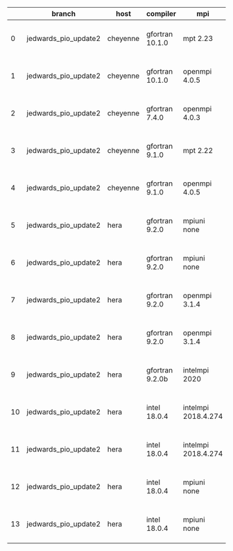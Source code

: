 |    | branch               | host     | compiler        | mpi                 | netcdf      | o_g   | os    | build   | u_pass   | u_fail   | s_pass   | s_fail   | e_pass   | e_fail   | nuopc_pass   | nuopc_fail   | artifacts_hash                                                                                                                                                           | modified                  |
|----|----------------------|----------|-----------------|---------------------|-------------|-------|-------|---------|----------|----------|----------|----------|----------|----------|--------------|--------------|--------------------------------------------------------------------------------------------------------------------------------------------------------------------------|---------------------------|
|  0 | jedwards_pio_update2 | cheyenne | gfortran 10.1.0 | mpt 2.23            | 4.7.4 4.5.3 | O     | Linux | pass    | 13647    | 0        | 49       | 0        | 80       | 0        | 50           | 0            | [artifacts](https://github.com/esmf-org/esmf-test-artifacts/tree/ac25c5d35322532ed04f1ba5556a04bff3c17272/jedwards_pio_update2/cheyenne/gfortran/10.1.0/O/mpt/2.23)      | 2022-03-17 17:17:46 -0600 |
|  1 | jedwards_pio_update2 | cheyenne | gfortran 10.1.0 | openmpi 4.0.5       | 4.7.4 4.5.3 | O     | Linux | pass    | 13647    | 0        | 49       | 0        | 80       | 0        | 50           | 0            | [artifacts](https://github.com/esmf-org/esmf-test-artifacts/tree/81c0033d780fbfba9afa4b8b9202b5813d60439a/jedwards_pio_update2/cheyenne/gfortran/10.1.0/O/openmpi/4.0.5) | 2022-03-17 17:22:57 -0600 |
|  2 | jedwards_pio_update2 | cheyenne | gfortran 7.4.0  | openmpi 4.0.3       | 4.7.3 4.5.2 | O     | Linux | pass    | pending  | pending  | pending  | pending  | pending  | pending  | pending      | pending      | [artifacts](https://github.com/esmf-org/esmf-test-artifacts/tree/2dc3f6def49c1c000508776485932f0532629ec1/jedwards_pio_update2/cheyenne/gfortran/7.4.0/O/openmpi/4.0.3)  | 2022-03-17 17:59:32 -0600 |
|  3 | jedwards_pio_update2 | cheyenne | gfortran 9.1.0  | mpt 2.22            | 4.7.3 4.5.2 | O     | Linux | pass    | 13647    | 0        | 49       | 0        | 80       | 0        | 50           | 0            | [artifacts](https://github.com/esmf-org/esmf-test-artifacts/tree/9123cf19ba59a19ef386ddbfd2ae592ca0f20941/jedwards_pio_update2/cheyenne/gfortran/9.1.0/O/mpt/2.22)       | 2022-03-17 17:15:02 -0600 |
|  4 | jedwards_pio_update2 | cheyenne | gfortran 9.1.0  | openmpi 4.0.5       | 4.7.3 4.5.2 | O     | Linux | pass    | 13647    | 0        | 49       | 0        | 80       | 0        | 50           | 0            | [artifacts](https://github.com/esmf-org/esmf-test-artifacts/tree/464840819050402a7b09a81b471e27d6ad0445ab/jedwards_pio_update2/cheyenne/gfortran/9.1.0/O/openmpi/4.0.5)  | 2022-03-17 17:20:07 -0600 |
|  5 | jedwards_pio_update2 | hera     | gfortran 9.2.0  | mpiuni none         | N/A N/A     | O     | Linux | fail    | fail     | fail     | fail     | fail     | fail     | fail     | 0            | 50           | [artifacts](https://github.com/esmf-org/esmf-test-artifacts/tree/eda09dfdc275d2b1b07f61ec26b1b4ee210dd350/jedwards_pio_update2/hera/gfortran/9.2.0/O/mpiuni/none)        | 2022-03-17 22:35:14 +0000 |
|  6 | jedwards_pio_update2 | hera     | gfortran 9.2.0  | mpiuni none         | N/A N/A     | g     | Linux | fail    | fail     | fail     | fail     | fail     | fail     | fail     | 0            | 50           | [artifacts](https://github.com/esmf-org/esmf-test-artifacts/tree/8b0d4a86a8146cca8c7b3198168cf838b52e5a78/jedwards_pio_update2/hera/gfortran/9.2.0/g/mpiuni/none)        | 2022-03-17 22:50:55 +0000 |
|  7 | jedwards_pio_update2 | hera     | gfortran 9.2.0  | openmpi 3.1.4       | N/A N/A     | O     | Linux | fail    | fail     | fail     | fail     | fail     | fail     | fail     | 0            | 50           | [artifacts](https://github.com/esmf-org/esmf-test-artifacts/tree/8c8e796560fec0d08bee8f18ade69837d92f31b3/jedwards_pio_update2/hera/gfortran/9.2.0/O/openmpi/3.1.4)      | 2022-03-17 22:35:27 +0000 |
|  8 | jedwards_pio_update2 | hera     | gfortran 9.2.0  | openmpi 3.1.4       | N/A N/A     | g     | Linux | fail    | fail     | fail     | fail     | fail     | fail     | fail     | 0            | 50           | [artifacts](https://github.com/esmf-org/esmf-test-artifacts/tree/fd2c087b405281bd53cf35029b32940e4bb07513/jedwards_pio_update2/hera/gfortran/9.2.0/g/openmpi/3.1.4)      | 2022-03-17 22:54:58 +0000 |
|  9 | jedwards_pio_update2 | hera     | gfortran 9.2.0b | intelmpi 2020       | N/A N/A     | O     | Linux | pass    | 0        | 8769     | 0        | 49       | 0        | 80       | 0            | 50           | [artifacts](https://github.com/esmf-org/esmf-test-artifacts/tree/c5c9e29213da912bbbe06e7d12448814c1d1d84c/jedwards_pio_update2/hera/gfortran/9.2.0b/O/intelmpi/2020)     | 2022-03-17 23:07:58 +0000 |
| 10 | jedwards_pio_update2 | hera     | intel 18.0.4    | intelmpi 2018.4.274 | 4.7.4 4.5.3 | O     | Linux | pass    | 13647    | 0        | 49       | 0        | 80       | 0        | 50           | 0            | [artifacts](https://github.com/esmf-org/esmf-test-artifacts/tree/b031832a032ac587e1537271295475a33e812085/jedwards_pio_update2/hera/intel/18.0.4/O/intelmpi/2018.4.274)  | 2022-03-17 23:42:16 +0000 |
| 11 | jedwards_pio_update2 | hera     | intel 18.0.4    | intelmpi 2018.4.274 | 4.7.4 4.5.3 | g     | Linux | pass    | 13647    | 0        | 49       | 0        | 80       | 0        | 50           | 0            | [artifacts](https://github.com/esmf-org/esmf-test-artifacts/tree/024bdad146e87f9497575e9ba3a17befdbe5fd45/jedwards_pio_update2/hera/intel/18.0.4/g/intelmpi/2018.4.274)  | 2022-03-17 23:50:07 +0000 |
| 12 | jedwards_pio_update2 | hera     | intel 18.0.4    | mpiuni none         | N/A N/A     | O     | Linux | fail    | fail     | fail     | fail     | fail     | fail     | fail     | 0            | 50           | [artifacts](https://github.com/esmf-org/esmf-test-artifacts/tree/8fe32def594d00ffdd8132ad90cddbdb6113a2df/jedwards_pio_update2/hera/intel/18.0.4/O/mpiuni/none)          | 2022-03-17 22:35:22 +0000 |
| 13 | jedwards_pio_update2 | hera     | intel 18.0.4    | mpiuni none         | N/A N/A     | g     | Linux | fail    | fail     | fail     | fail     | fail     | fail     | fail     | 0            | 50           | [artifacts](https://github.com/esmf-org/esmf-test-artifacts/tree/e43708130995afecf283e51675f10068925f2056/jedwards_pio_update2/hera/intel/18.0.4/g/mpiuni/none)          | 2022-03-17 22:45:20 +0000 |